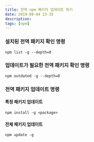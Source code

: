 ```yaml
---
title: 전역 npm 패키지 업데이트 하기
date: 2019-09-04 23-35
description: 
tags: [npm]
---
```


### 설치된 전역 패키지 확인 명령

`npm list -g --depth=0`

### 업데이트가 필요한 전역 패키지 확인 명령

`npm outdated -g --depth=0`

### 전역 패키지 업데이트 명령

#### 특정 패키지 업데이트

`npm install -g <package>`

#### 전체 패키지 업데이트

`npm update -g`

